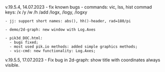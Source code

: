 v.19.5.4,  14.07.2023
    - fix known bugs
	- commands: vic, lss, hist  commad keys:
        /x /y /w /h /add /logx, /logy, /logxy
	
    - jj: support short names: abs(), hh()-header, rad=180/pi	
	    
    - demo/2d-graph: new window with Log.Axes
	
    - pik3d_DOC.html:  
      - bugs fixed;
      - most used pik.io methods: added simple graphics methods;
      - vic-cmd: new functionality: Log.Axes;

v.19.5.5,  17.07.2023
    - Fix bug in 2d-graph: show title with coordinates always visible.
